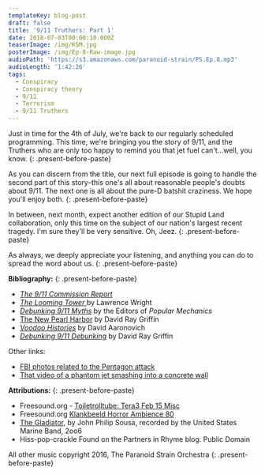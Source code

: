 ```yaml
---
templateKey: blog-post
draft: false
title: '9/11 Truthers: Part 1'
date: 2018-07-03T00:00:10.000Z
teaserImage: /img/KSM.jpg
posterImage: /img/Ep-8-Raw-image.jpg
audioPath: 'https://s3.amazonaws.com/paranoid-strain/PS.Ep.8.mp3'
audioLength: '1:42:26'
tags:
  - Conspiracy
  - Conspiracy theory
  - 9/11
  - Terrorism
  - 9/11 Truthers
---
```


Just in time for the 4th of July, we're back to our regularly scheduled programming. This time, we're bringing you the story of 9/11, and the Truthers who are only too happy to remind you that jet fuel can't…well, you know.
{: .present-before-paste}

As you can discern from the title, our next full episode is going to handle the second part of this story–this one's all about reasonable people's doubts about 9/11. The next one is all about the pure-D batshit craziness. We hope you'll enjoy both.
{: .present-before-paste}

In between, next month, expect another edition of our Stupid Land collaboration, only this time on the subject of our nation's largest recent tragedy. I'm sure they'll be very sensitive. Oh, Jeez.
{: .present-before-paste}

As always, we deeply appreciate your listening, and anything you can do to spread the word about us.
{: .present-before-paste}

**Bibliography:**
{: .present-before-paste}

* [*The 9/11 Commission Report*](https://amzn.to/2IMqgrW)
* [*The Looming Tower* ](https://amzn.to/2MHuXG0)by Lawrence Wright
* [*Debunking 9/11 Myths*](https://amzn.to/2KG4z1G) by the Editors of *Popular Mechanics*
* [The New Pearl Harbor](https://amzn.to/2NjOEor) by David Ray Griffin
* [*Voodoo Histories*](https://amzn.to/2NnMC6S) by David Aaronovich
* [*Debunking 9/11 Debunking*](https://amzn.to/2NlpF4a) by David Ray Griffin

Other links:

* [FBI photos related to the Pentagon attack](https://vault.fbi.gov/9-11-attacks-investigation-and-related-materials/9-11-images)
* [That video of a phantom jet smashing into a concrete wall](https://www.youtube.com/watch?v=RZjhxuhTmGk)

**Attributions:**
{: .present-before-paste}

* Freesound.org - [Toiletrolltube: Tera3 Feb 15 Misc](https://www.freesound.org/people/toiletrolltube/sounds/264088/)
* Freesound.org [Klankbeeld Horror Ambience 80](https://www.freesound.org/people/klankbeeld/sounds/261399/)
* [The Gladiator](http://imslp.org/wiki/The_Gladiator_(Sousa,_John_Philip)), by John Philip Sousa, recorded by the United States Marine Band, 2oo6
* Hiss-pop-crackle Found on the Partners in Rhyme blog. Public Domain

All other music copyright 2016, The Paranoid Strain Orchestra
{: .present-before-paste}